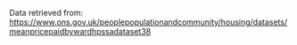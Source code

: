 Data retrieved from: https://www.ons.gov.uk/peoplepopulationandcommunity/housing/datasets/meanpricepaidbywardhpssadataset38